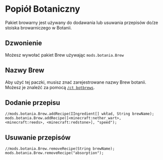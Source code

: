 # Popiół Botaniczny

Pakiet browarny jest używany do dodawania lub usuwania przepisów do/ze stoiska browarniczego w Botanii.

## Dzwonienie

Możesz wywołać pakiet Brew używając `mods.botania.Brew`

## Nazwy Brew

Aby użyć tej paczki, musisz znać zarejestrowane nazwy Brew botanii.  
Możesz je znaleźć za pomocą [`/ct botbrews`](/Mods/Modtweaker/Botania/Commands/).

## Dodanie przepisu

```zenscript
//mods.botania.Brew.addRecipe(IIngredient[] wkład, String brewName);
mods.botania.Brew.addRecipe([<minecraft:nether_wart>, <minecraft:reeds>, <minecraft:redstone>], "speed");
```

## Usuwanie przepisów

```zenscript
//mods.botania.Brew.removeRecipe(String brewName);
mods.botania.Brew.removeRecipe("absorption");
```